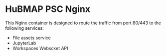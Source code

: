 # HuBMAP PSC Nginx

This Nginx container is designed to route the traffic from port 80/443 to the following services:

- File assets service 
- JupyterLab
- Workspaces Webscket API